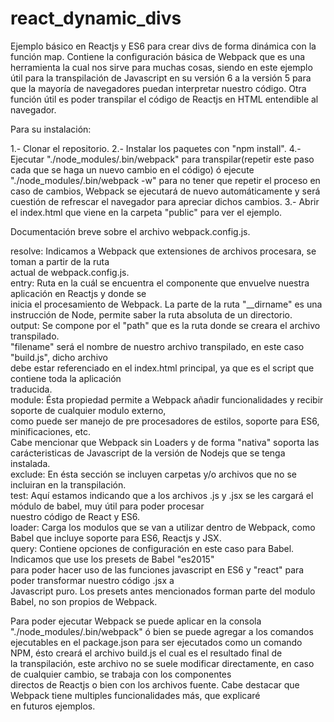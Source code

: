 # react_dynamic_divs
Ejemplo básico en Reactjs y ES6 para crear divs de forma dinámica con la función map.
Contiene la configuración básica de Webpack que es una herramienta la cual nos sirve para muchas cosas,
 siendo en este ejemplo útil para la transpilación de Javascript en su versión 6 a la versión 5 para que la mayoría de 
 navegadores puedan interpretar nuestro código. Otra función útil es poder transpilar el código de Reactjs en HTML entendible al navegador.
 
 Para su instalación:
 
 1.- Clonar el repositorio.
 2.- Instalar los paquetes con "npm install".
 4.- Ejecutar "./node_modules/.bin/webpack" para transpilar(repetir este paso cada que se haga un nuevo cambio en el código) ó
 	 ejecute "./node_modules/.bin/webpack -w" para no tener que repetir el proceso en caso de cambios, Webpack se ejecutará de nuevo
 	 automáticamente y será cuestión de refrescar el navegador para apreciar dichos cambios.
 3.- Abrir el index.html que viene en la carpeta "public" para ver el ejemplo.

Documentación breve sobre el archivo webpack.config.js.

resolve: Indicamos a Webpack que extensiones de archivos procesara, se toman a partir de la ruta <br />
         actual de webpack.config.js. <br />
entry: Ruta en la cuál se encuentra el componente que envuelve nuestra aplicación en Reactjs y donde se<br />
       inicia el procesamiento de Webpack. La parte de la ruta "__dirname" es una instrucción de Node, permite saber la ruta absoluta de un directorio. <br />
output: Se compone por el "path" que es la ruta donde se creara el archivo transpilado.<br />
        "filename" será el nombre de nuestro archivo transpilado, en este caso "build.js", dicho archivo <br />
        debe estar referenciado en el index.html principal, ya que es el script que contiene toda la aplicación <br />
        traducida.<br />
module: Ésta propiedad permite a Webpack añadir funcionalidades y recibir soporte de cualquier modulo externo, <br />
        como puede ser manejo de pre procesadores de estilos, soporte para ES6, minificaciones, etc. <br />
        Cabe mencionar que Webpack sin Loaders y de forma "nativa" soporta las carácteristicas de Javascript de la
        versión de Nodejs que se tenga instalada. <br />
exclude: En ésta sección se incluyen carpetas y/o archivos que no se incluiran en la transpilación. <br />
test: Aquí estamos indicando que a los archivos .js y .jsx se les cargará el módulo de babel, muy útil para poder procesar <br />
      nuestro código de React y ES6. <br />
loader: Carga los modulos que se van a utilizar dentro de Webpack, como Babel que incluye soporte para ES6, Reactjs y JSX. <br />
query: Contiene opciones de configuración en este caso para Babel. Indicamos que use los presets de Babel "es2015" <br />
       para poder hacer uso de las funciones javascript en ES6 y "react" para poder transformar nuestro código .jsx a <br />
       Javascript puro. Los presets antes mencionados forman parte del modulo Babel, no son propios de Webpack. <br />

Para poder ejecutar Webpack se puede aplicar en la consola "./node_modules/.bin/webpack" ó bien se puede agregar a los comandos <br /> ejecutables en el package.json para ser ejecutados como un comando NPM, ésto creará el archivo build.js el cual es el resultado final de <br /> la transpilación, este archivo no se suele modificar directamente, en caso de cualquier cambio, se trabaja con los componentes <br /> directos de Reactjs o bien con los archivos fuente. Cabe destacar que Webpack tiene multiples funcionalidades más, que explicaré <br /> en futuros ejemplos.
 
